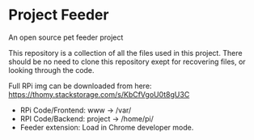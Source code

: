 # Project Feeder
An open source pet feeder project

This repository is a collection of all the files used in this project.
There should be no need to clone this repository exept for recovering files, or looking through the code.

Full RPi img can be downloaded from here: https://thomy.stackstorage.com/s/KbCfVgoU0t8gU3C

- RPi Code/Frontend: www -> /var/
- RPI Code/Backend: project -> /home/pi/
- Feeder extension: Load in Chrome developer mode.
